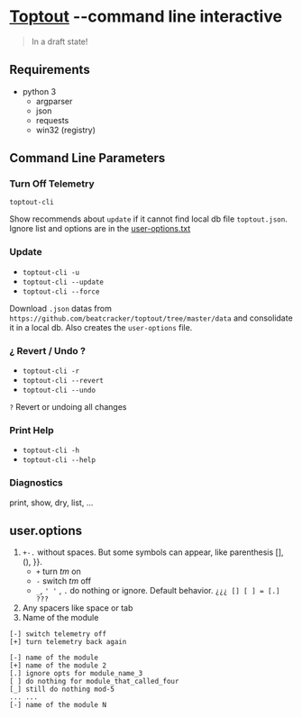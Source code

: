 # [Toptout](https://github.com/beatcracker/toptout) --command line interactive

> In a draft state!

## Requirements

- python 3
  - argparser
  - json
  - requests
  - win32 (registry)

## Command Line Parameters

### Turn Off Telemetry

`toptout-cli`

Show recommends about `update` if it cannot find local db file `toptout.json`.
Ignore list and options are in the [user-options.txt](#useroptions)

### Update

- `toptout-cli -u`
- `toptout-cli --update`
- `toptout-cli --force`

Download `.json` datas from `https://github.com/beatcracker/toptout/tree/master/data` and consolidate it in a local db. Also creates the `user-options` file.

### ¿ Revert / Undo ?

- `toptout-cli -r`
- `toptout-cli --revert`
- `toptout-cli --undo`

`?` Revert or undoing all changes

### Print Help

- `toptout-cli -h`
- `toptout-cli --help`

### Diagnostics

print, show, dry, list, ...

## user.options

1. `+-.` without spaces. But some symbols can appear, like parenthesis [], (), }}.
   - `+` turn _tm_ on
   - `-` switch _tm_ off
   - `_`, `' '` , `.` do nothing or ignore. Default behavior. `¿¿¿ [] [ ] = [.] ???`
2. Any spacers like space or tab
3. Name of the module

```plain
[-] switch telemetry off
[+] turn telemetry back again

[-] name of the module
[+] name of the module 2
[.] ignore opts for module_name_3
[ ] do nothing for module_that_called_four
[_] still do nothing mod-5
... ...
[-] name of the module N
```
